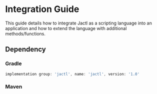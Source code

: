 # Integration Guide

This guide details how to integrate Jactl as a scripting language into an application and how to extend the language
with additional methods/functions.

## Dependency

### Gradle

```groovy
implementation group: 'jactl', name: 'jactl', version: '1.0'
```

### Maven

```xml

```